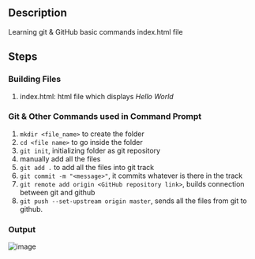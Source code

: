 ## Description
Learning git & GitHub basic commands index.html file

## Steps

### Building Files
1) index.html: html file which displays *Hello World*

### Git & Other Commands used in Command Prompt
1) `mkdir <file_name>` to create the folder
2) `cd <file name>` to go inside the folder
3) `git init`, initializing folder as git repository
4) manually add all the files
5) `git add .` to add all the files into git track
6) `git commit -m "<message>"`, it commits whatever is there in the track
7) `git remote add origin <GitHub repository link>`, builds connection between git and github
8) `git push --set-upstream origin master`, sends all the files from git to github.

### Output

  ![image](https://github.com/user-attachments/assets/a2088b45-c4c3-4ff7-96e2-52158f5fba0d)
